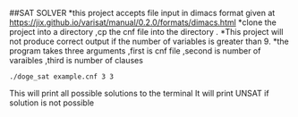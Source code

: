 ##SAT SOLVER 
*this project accepts file input in dimacs format given at https://jix.github.io/varisat/manual/0.2.0/formats/dimacs.html
*clone the project into a directory ,cp the cnf file into the directory .
*This project will not produce correct output if the number of variables is greater than 9.
*the program takes three arguments ,first is cnf file ,second is number of varaibles ,third is number of clauses 
```
./doge_sat example.cnf 3 3 
```
This will print all possible solutions to the terminal 
It will print UNSAT if solution is not possible 
